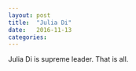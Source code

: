 ```yaml
---
layout: post
title:  "Julia Di"
date:   2016-11-13
categories:
---
```

Julia Di is supreme leader. That is all.

